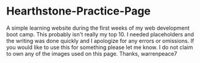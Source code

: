 # Hearthstone-Practice-Page
A simple learning website during the first weeks of my web development boot camp.
This probably isn't really my top 10. I needed placeholders and the writing was done quickly and I apologize for any errors or omissions. 
If you would like to use this for something please let me know. 
I do not claim to own any of the images used on this page. 
Thanks,
warrenpeace7
